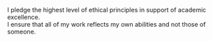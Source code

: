 I pledge the highest level of ethical principles in support of academic excellence.  
I ensure that all of my work reflects my own abilities and not those of someone.

